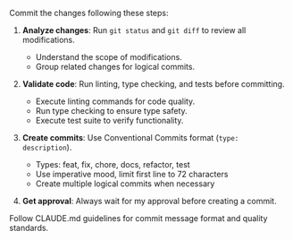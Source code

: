 Commit the changes following these steps:

1. **Analyze changes**: Run `git status` and `git diff` to review all modifications.
   - Understand the scope of modifications.
   - Group related changes for logical commits.

2. **Validate code**: Run linting, type checking, and tests before committing.
   - Execute linting commands for code quality.
   - Run type checking to ensure type safety.
   - Execute test suite to verify functionality.

3. **Create commits**: Use Conventional Commits format (`type: description`).
   - Types: feat, fix, chore, docs, refactor, test
   - Use imperative mood, limit first line to 72 characters
   - Create multiple logical commits when necessary

4. **Get approval**: Always wait for my approval before creating a commit.

Follow CLAUDE.md guidelines for commit message format and quality standards.
